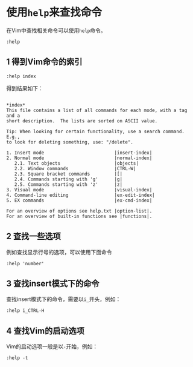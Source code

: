 使用`help`来查找命令
=====
在Vim中查找相关命令可以使用`help`命令。

```viml
:help
```

1 得到Vim命令的索引
-----

```viml
:help index
```

得到结果如下：

```
                                                                *index*
This file contains a list of all commands for each mode, with a tag and a
short description.  The lists are sorted on ASCII value.

Tip: When looking for certain functionality, use a search command.  E.g.,
to look for deleting something, use: "/delete".

1. Insert mode                          |insert-index|
2. Normal mode                          |normal-index|
   2.1. Text objects                    |objects|
   2.2. Window commands                 |CTRL-W|
   2.3. Square bracket commands         |[|
   2.4. Commands starting with 'g'      |g|
   2.5. Commands starting with 'z'      |z|
3. Visual mode                          |visual-index|
4. Command-line editing                 |ex-edit-index|
5. EX commands                          |ex-cmd-index|

For an overview of options see help.txt |option-list|.
For an overview of built-in functions see |functions|.
```

2 查找一些选项
-----
例如查找显示行号的选项，可以使用下面命令
```viml
:help 'number'
```

3 查找insert模式下的命令
-----
查找insert模式下的命令，需要以`i_`开头，例如：
```viml
:help i_CTRL-H
```

4 查找Vim的启动选项
-----
Vim的启动选项一般是以`-`开始，例如：
```viml
:help -t
```

